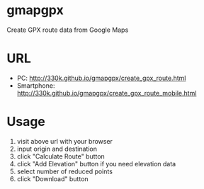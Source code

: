 # gmapgpx
Create GPX route data from Google Maps

# URL
* PC: http://330k.github.io/gmapgpx/create_gpx_route.html
* Smartphone: http://330k.github.io/gmapgpx/create_gpx_route_mobile.html

# Usage
1. visit above url with your browser
2. input origin and destination
3. click "Calculate Route" button
4. click "Add Elevation" button if you need elevation data
5. select number of reduced points
6. click "Download" button

